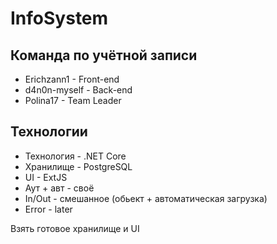 # InfoSystem

## Команда по учётной записи
- Erichzann1 - Front-end
- d4n0n-myself - Back-end
- Polina17 - Team Leader

## Технологии
- Технология - .NET Core
- Хранилище - PostgreSQL
- UI - ExtJS
- Аут + авт - своё
- In/Out - смешанное (обьект + автоматическая загрузка)
- Error - later

Взять готовое хранилище и UI
